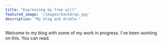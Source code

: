 ```yaml
---
title: "Expressing my free will"
featured_image: '/images/backdrop.jpg'
description: "My blog and druble."
---
```


Welcome to my blog with some of my work in progress. I've been working on this. You can read.
